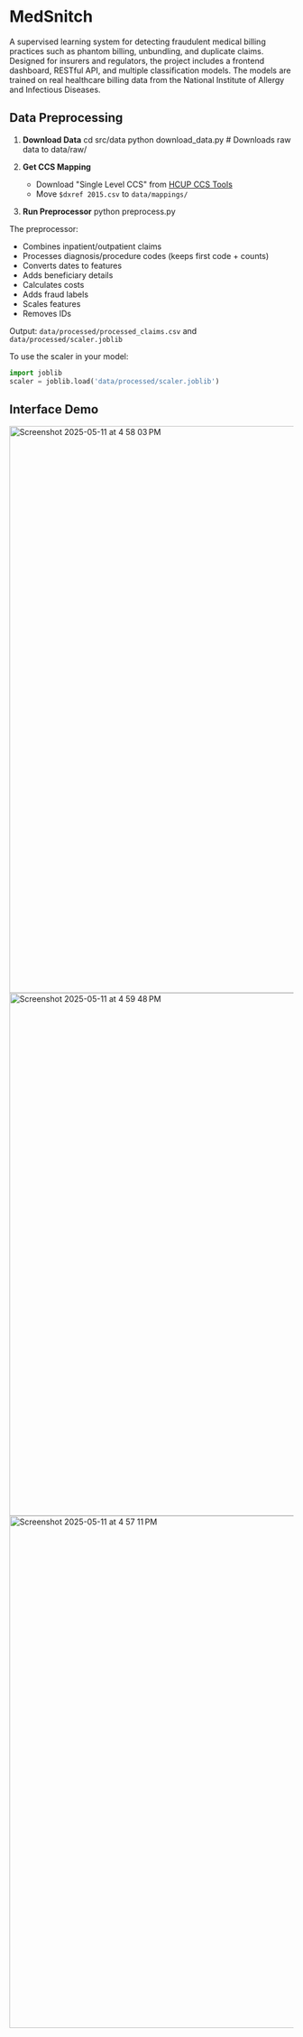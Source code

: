 # MedSnitch

A supervised learning system for detecting fraudulent medical billing practices such as phantom billing, unbundling, and duplicate claims. Designed for insurers and regulators, the project includes a frontend dashboard, RESTful API, and multiple classification models. The models are trained on real healthcare billing data from the National Institute of Allergy and Infectious Diseases.

## Data Preprocessing

1. **Download Data**
   cd src/data
   python download_data.py  # Downloads raw data to data/raw/

2. **Get CCS Mapping**
   - Download "Single Level CCS" from [HCUP CCS Tools](https://hcup-us.ahrq.gov/toolssoftware/ccs/ccs.jsp)
   - Move `$dxref 2015.csv` to `data/mappings/`

3. **Run Preprocessor**
   python preprocess.py

The preprocessor:
- Combines inpatient/outpatient claims
- Processes diagnosis/procedure codes (keeps first code + counts)
- Converts dates to features
- Adds beneficiary details
- Calculates costs
- Adds fraud labels
- Scales features
- Removes IDs

Output: `data/processed/processed_claims.csv` and `data/processed/scaler.joblib`

To use the scaler in your model:
```python
import joblib
scaler = joblib.load('data/processed/scaler.joblib')
```

## Interface Demo
<img width="1005" alt="Screenshot 2025-05-11 at 4 58 03 PM" src="https://github.com/user-attachments/assets/a2dd9424-fcab-428a-803b-8b5bbaf6950c" />
<img width="927" alt="Screenshot 2025-05-11 at 4 59 48 PM" src="https://github.com/user-attachments/assets/fdc0d23c-65b3-4966-b7f6-fb7a93b9333d" />
<img width="908" alt="Screenshot 2025-05-11 at 4 57 11 PM" src="https://github.com/user-attachments/assets/7c92ea08-2b05-4b0d-bf75-b6782bf42126" />


